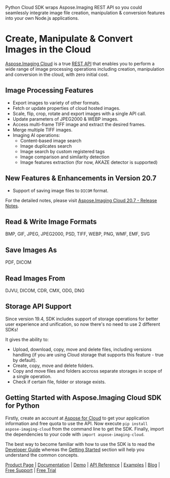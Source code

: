 Python Cloud SDK wraps Aspose.Imaging REST API so you could seamlessly integrate image file creation, manipulation & conversion features into your own Node.js applications.

# Create, Manipulate & Convert Images in the Cloud

[Aspose.Imaging Cloud](https://products.aspose.cloud/imaging) is a true [REST API](https://apireference.aspose.cloud/imaging/) that enables you to perform a wide range of image processing operations including creation, manipulation and conversion in the cloud, with zero initial cost.

## Image Processing Features

- Export images to variety of other formats.
- Fetch or update properties of cloud hosted images.
- Scale, flip, crop, rotate and export images with a single API call.
- Update parameters of JPEG2000 & WEBP images.
- Access multi-frame TIFF image and extract the desired frames.
- Merge multiple TIFF images.
- Imaging AI operations:
  - Content-based image search
  - Image duplicates search
  - Image search by custom registered tags
  - Image comparison and similarity detection
  - Image features extraction (for now, AKAZE detector is supported)

## New Features & Enhancements in Version 20.7

- Support of saving image files to `DICOM` format.

For the detailed notes, please visit [Aspose.Imaging Cloud 20.7 - Release Notes](https://docs.aspose.cloud/display/imagingcloud/Aspose.Imaging+Cloud+20.7+-+Release+Notes).

## Read & Write Image Formats

BMP, GIF, JPEG, JPEG2000, PSD, TIFF, WEBP, PNG, WMF, EMF, SVG

## Save Images As

PDF, DICOM

## Read Images From

DJVU, DICOM, CDR, CMX, ODG, DNG

## Storage API Support

Since version 19.4, SDK includes support of storage operations for better user experience and unification, so now there's no need to use 2 different SDKs!

It gives the ability to:

- Upload, download, copy, move and delete files, including versions handling (if you are using Cloud storage that supports this feature - true by default).
- Create, copy, move and delete folders.
- Copy and move files and folders accross separate storages in scope of a single operation.
- Check if certain file, folder or storage exists.

## Getting Started with Aspose.Imaging Cloud SDK for Python

Firstly, create an account at [Aspose for Cloud](https://dashboard.aspose.cloud/#/apps) to get your application information and free quota to use the API. Now execute `pip install aspose-imaging-cloud` from the command line to get the SDK. Finally, import the dependencies to your code with `import aspose-imaging-cloud`.

The best way to become familiar with how to use the SDK is to read the [Developer Guide](https://docs.aspose.cloud/display/imagingcloud/Developer+Guide) whereas the [Getting Started](https://docs.aspose.cloud/display/imagingcloud/Getting+Started) section will help you understand the common concepts.

[Product Page](https://products.aspose.cloud/imaging/python) | [Documentation](https://docs.aspose.cloud/display/imagingcloud/Home) | [Demo](https://products.aspose.app/imaging/family) | [API Reference](https://apireference.aspose.cloud/imaging/) | [Examples](https://github.com/aspose-imaging-cloud/aspose-imaging-cloud-python) | [Blog](https://blog.aspose.cloud/category/imaging/) | [Free Support](https://forum.aspose.cloud/c/imaging) | [Free Trial](https://dashboard.aspose.cloud/#/apps)
